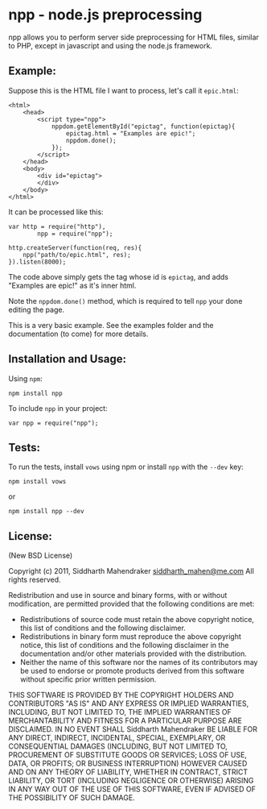 # npp - node.js preprocessing

npp allows you to perform server side preprocessing 
for HTML files, similar to PHP, except in javascript
and using the node.js framework.

## Example:

Suppose this is the HTML file I want to process, let's call 
it `epic.html`:

	<html>
		<head>
			<script type="npp">
				nppdom.getElementById("epictag", function(epictag){
					epictag.html = "Examples are epic!";
					nppdom.done();
				});
			</script>
		</head>
		<body>
			<div id="epictag">
			</div>
		</body>
	</html>

It can be processed like this:

	var http = require("http"),
			npp = require("npp");

	http.createServer(function(req, res){
		npp("path/to/epic.html", res);
	}).listen(8000);

The code above simply gets the tag whose id is `epictag`, 
and adds "Examples are epic!" as it's inner html.

Note the `nppdom.done()` method, which is required 
to tell `npp` your done editing the page.

This is a very basic example. See the examples folder and the 
documentation (to come) for more details.

## Installation and Usage:

Using `npm`:

	npm install npp

To include `npp` in your project:

	var npp = require("npp");

## Tests:

To run the tests, install `vows` using npm or install `npp` with the `--dev` key:

	npm install vows
	
or

	npm install npp --dev

## License:

(New BSD License)

Copyright (c) 2011, Siddharth Mahendraker <siddharth_mahen@me.com>
All rights reserved.

Redistribution and use in source and binary forms, with or without
modification, are permitted provided that the following conditions are met:

* Redistributions of source code must retain the above copyright notice, this list of conditions and the following disclaimer.
* Redistributions in binary form must reproduce the above copyright notice, this list of conditions and the following disclaimer in the documentation and/or other materials provided with the distribution.
* Neither the name of this software nor the names of its contributors may be used to endorse or promote products derived from this software without specific prior written permission.

THIS SOFTWARE IS PROVIDED BY THE COPYRIGHT HOLDERS AND CONTRIBUTORS "AS IS" AND
ANY EXPRESS OR IMPLIED WARRANTIES, INCLUDING, BUT NOT LIMITED TO, THE IMPLIED
WARRANTIES OF MERCHANTABILITY AND FITNESS FOR A PARTICULAR PURPOSE ARE
DISCLAIMED. IN NO EVENT SHALL Siddharth Mahendraker BE LIABLE FOR ANY
DIRECT, INDIRECT, INCIDENTAL, SPECIAL, EXEMPLARY, OR CONSEQUENTIAL DAMAGES
(INCLUDING, BUT NOT LIMITED TO, PROCUREMENT OF SUBSTITUTE GOODS OR SERVICES;
LOSS OF USE, DATA, OR PROFITS; OR BUSINESS INTERRUPTION) HOWEVER CAUSED AND
ON ANY THEORY OF LIABILITY, WHETHER IN CONTRACT, STRICT LIABILITY, OR TORT
(INCLUDING NEGLIGENCE OR OTHERWISE) ARISING IN ANY WAY OUT OF THE USE OF THIS
SOFTWARE, EVEN IF ADVISED OF THE POSSIBILITY OF SUCH DAMAGE.


